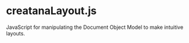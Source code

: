 # creatanaLayout.js
JavaScript for manipulating the Document Object Model to make intuitive layouts.
